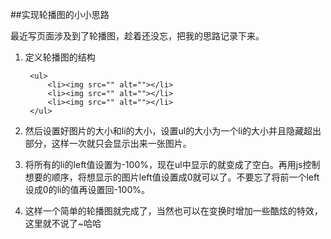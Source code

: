 ##实现轮播图的小小思路

最近写页面涉及到了轮播图，趁着还没忘，把我的思路记录下来。

1. 定义轮播图的结构
    
        <ul>
            <li><img src="" alt=""></li>
            <li><img src="" alt=""></li>
            <li><img src="" alt=""></li>
        </ul>

2. 然后设置好图片的大小和li的大小，设置ul的大小为一个li的大小并且隐藏超出部分，这样一次就只会显示出来一张图片。

3. 将所有的li的left值设置为-100%，现在ul中显示的就变成了空白。再用js控制想要的顺序，将想显示的图片left值设置成0就可以了。不要忘了将前一个left设成0的li的值再设置回-100%。

4. 这样一个简单的轮播图就完成了，当然也可以在变换时增加一些酷炫的特效，这里就不说了~哈哈 